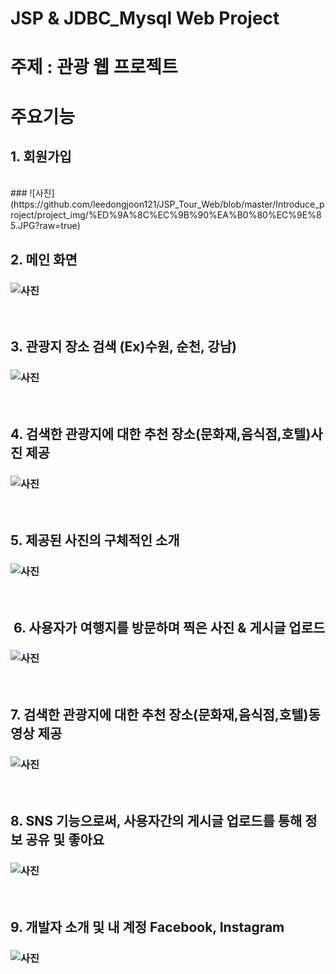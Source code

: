 # JSP & JDBC_Mysql Web Project
# 주제 : 관광 웹 프로젝트
# 주요기능 
## 1. 회원가입
<br/>
### ![사진](https://github.com/leedongjoon121/JSP_Tour_Web/blob/master/Introduce_project/project_img/%ED%9A%8C%EC%9B%90%EA%B0%80%EC%9E%85.JPG?raw=true)
<br/>

## 2. 메인 화면 
### ![사진](https://github.com/leedongjoon121/JSP_Tour_Web/blob/master/Introduce_project/project_img/main1.JPG?raw=true)
<br/>

## 3. 관광지 장소 검색 (Ex)수원, 순천, 강남)
### ![사진](https://github.com/leedongjoon121/JSP_Tour_Web/blob/master/Introduce_project/project_img/main2.JPG?raw=true)
<br/>

## 4. 검색한 관광지에 대한 추천 장소(문화재,음식점,호텔)사진 제공
### ![사진](https://github.com/leedongjoon121/JSP_Tour_Web/blob/master/Introduce_project/project_img/main3.JPG?raw=true)
<br/>

## 5. 제공된 사진의 구체적인 소개
### ![사진](https://github.com/leedongjoon121/JSP_Tour_Web/blob/master/Introduce_project/project_img/main_sub.JPG?raw=true)
<br/>

##  6. 사용자가 여행지를 방문하며 찍은 사진 & 게시글 업로드
### ![사진](https://github.com/leedongjoon121/JSP_Tour_Web/blob/master/Introduce_project/project_img/upload_img.JPG?raw=true)
<br/>

## 7. 검색한 관광지에 대한 추천 장소(문화재,음식점,호텔)동영상 제공
### ![사진](https://github.com/leedongjoon121/JSP_Tour_Web/blob/master/Introduce_project/project_img/main4.JPG?raw=true)
<br/>

## 8. SNS 기능으로써, 사용자간의 게시글 업로드를 통해 정보 공유 및 좋아요
### ![사진](https://github.com/leedongjoon121/JSP_Tour_Web/blob/master/Introduce_project/project_img/main5.JPG?raw=true)
<br/>

## 9. 개발자 소개 및  내 계정 Facebook, Instagram 
### ![사진](https://github.com/leedongjoon121/JSP_Tour_Web/blob/master/Introduce_project/project_img/main6.JPG?raw=true)
<br/>

